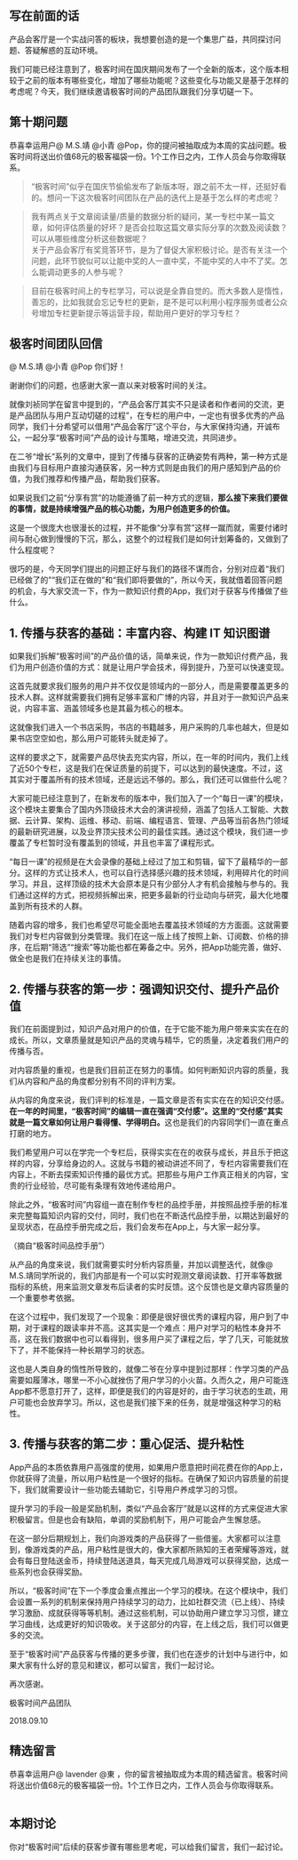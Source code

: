 <h2>写在前面的话</h2>
<p><span class="orange">产品会客厅是一个实战问答的板块，我想要创造的是一个集思广益，共同探讨问题、答疑解惑的互动环境。</span></p>
<p>我们可能已经注意到了，极客时间在国庆期间发布了一个全新的版本，这个版本相较于之前的版本有哪些变化，增加了哪些功能呢？这些变化与功能又是基于怎样的考虑呢？今天，我们继续邀请极客时间的产品团队跟我们分享切磋一下。</p>
<h2>第十期问题</h2>
<p><span class="orange">恭喜幸运用户@ M.S.靖 @小青 @Pop，你的提问被抽取成为本周的实战问题。极客时间将送出价值68元的极客福袋一份。1个工作日之内，工作人员会与你取得联系。</span></p>
<blockquote>
<p><span class="reference"> “极客时间”似乎在国庆节偷偷发布了新版本呀，跟之前不太一样，还挺好看的。想问一下这次极客时间团队在产品的迭代上是基于怎么样的考虑呢？</span></p>
</blockquote>
<blockquote>
<p><span class="reference">我有两点关于文章阅读量/质量的数据分析的疑问，某一专栏中某一篇文章，如何评估质量的好坏？是否会拉取这篇文章实际分享的次数及阅读数？可以从哪些维度分析这些数据呢？</span><br />
<span class="reference">关于产品会客厅有奖竞答环节，是为了督促大家积极讨论。是否有关注一个问题，此环节貌似可以让能中奖的人一直中奖，不能中奖的人中不了奖。怎么能调动更多的人参与呢？</span></p>
</blockquote>
<blockquote>
<p><span class="reference">目前在极客时间上的专栏学习，可以说是全靠自觉的。而大多数人是惰性，善忘的，比如我就会忘记专栏的更新，是不是可以利用小程序服务或者公众号增加专栏更新提示等运营手段，帮助用户更好的学习专栏？</span></p>
</blockquote><!-- [[[read_end]]] -->
<h2>极客时间团队回信</h2>
<p>@ M.S.靖 @小青 @Pop  你们好！</p>
<p>谢谢你们的问题，也感谢大家一直以来对极客时间的关注。</p>
<p>就像刘祯同学在留言中提到的，“产品会客厅其实不只是读者和作者间的交流，更是产品团队与用户互动切磋的过程”，在专栏的用户中，一定也有很多优秀的产品同学，我们十分希望可以借用“产品会客厅”这个平台，与大家保持沟通，开诚布公，一起分享“极客时间”产品的设计与策略，增进交流，共同进步。</p>
<p>在二爷“增长”系列的文章中，提到了传播与获客的正确姿势有两种，第一种方式是由我们与目标用户直接沟通获客，另一种方式则是由我们的用户感知到产品的价值，为我们推荐和传播产品，帮助我们获客。</p>
<p>如果说我们之前“分享有赏”的功能遵循了前一种方式的逻辑，<strong>那么接下来我们要做的事情，就是持续增强产品的核心功能，为用户创造更多的价值。</strong></p>
<p>这是一个很庞大也很漫长的过程，并不能像“分享有赏”这样一蹴而就，需要付诸时间与耐心做到慢慢的下沉，那么，这整个的过程我们是如何计划筹备的，又做到了什么程度呢？</p>
<p>很巧的是，今天同学们提出的问题正好与我们的路径不谋而合，分别对应着“我们已经做了的”“我们正在做的”和“我们即将要做的”，所以今天，我就借着回答问题的机会，与大家交流一下，作为一款知识付费的App，我们对于获客与传播做了些什么。</p>
<h2>1. 传播与获客的基础：丰富内容、构建 IT 知识图谱</h2>
<p><span class="orange">如果我们拆解“极客时间”的产品价值的话，简单来说，作为一款知识付费产品，我们为用户创造价值的方式：就是让用户学会技术，得到提升，乃至可以快速变现。</span></p>
<p>这首先就要求我们服务的用户并不仅仅是领域内的一部分人，而是需要覆盖更多的技术人群。这样就需要我们拥有足够丰富和广博的内容，并且对于一款知识产品来说，内容丰富、涵盖领域多也是其最为核心的根本。</p>
<p>这就像我们进入一个书店采购，书店的书籍越多，用户采购的几率也越大，但是如果书店空空如也，那么用户可能转头就走掉了。</p>
<p>这样的要求之下，就需要产品尽快去充实内容，所以，在一年的时间内，我们上线了近50个专栏，这是我们在保证质量的前提下，可以达到的最快速度。不过，这其实对于覆盖所有的技术领域，还是远远不够的。那么，我们还可以做些什么呢？</p>
<p>大家可能已经注意到了，在新发布的版本中，我们加入了一个“每日一课”的模块，这个模块主要集合了国内外顶级技术大会的演讲视频，涵盖了包括人工智能、大数据、云计算、架构、运维、移动、前端、编程语言、管理、产品等当前各热门领域的最新研究进展，以及业界顶尖技术公司的最佳实践。通过这个模块，我们进一步覆盖了专栏暂时没有覆盖到的领域，并且也丰富了课程形式。</p>
<p>“每日一课”的视频是在大会录像的基础上经过了加工和剪辑，留下了最精华的一部分。这样的方式让技术人，也可以自行选择感兴趣的技术领域，利用碎片化的时间学习。并且，这样顶级的技术大会原本是只有少部分人才有机会接触与参与的。我们通过这样的方式，把视频拆解出来，把更多最新的行业动向与研究，最大化地覆盖到所有技术的人群。</p>
<p>随着内容的增多，我们也希望尽可能全面地去覆盖技术领域的方方面面。这就需要我们对专栏内容做到分类管理。我们在这一版上线了按照上新、订阅数、价格的排序，在后期“筛选”“搜索”等功能也都在筹备之中。另外，把App功能完善，做好、做全也是我们在持续关注的事情。</p>
<h2>2. 传播与获客的第一步：强调知识交付、提升产品价值</h2>
<p>我们在前面提到过，知识产品对用户的价值，在于它能不能为用户带来实实在在的成长。所以，文章质量就是知识产品的灵魂与精华，它的质量，决定着我们用户的传播与否。</p>
<p>对内容质量的重视，也是我们目前正在努力的事情。如何判断知识内容的质量，我们从内容和产品的角度都分别有不同的评判方案。</p>
<p>从内容的角度来说，我们评判的标准是，一篇文章是否有实实在在的知识交付感。<strong>在一年的时间里，“极客时间”的编辑一直在强调“交付感”。这里的“交付感”其实就是一篇文章如何让用户看得懂、学得明白。</strong>这也是我们的内容同学们一直在重点打磨的地方。</p>
<p>我们希望用户可以在学完一个专栏后，获得实实在在的收获与成长，并且乐于把这样的内容，分享给身边的人。这就与书籍的被动讲述不同了，专栏内容需要我们在内容上，不断去探索知识传播的最优方式。把那些与用户工作真正相关的内容，宝贵的行业经验，尽可能有条理有效地传递给用户。</p>
<p>除此之外，“极客时间”内容组一直在制作专栏的品控手册，并按照品控手册的标准来完整每篇知识内容的交付，同时，我们也在不断迭代品控手册，以期达到最好的呈现状态，在品控手册完成之后，我们会发布在App上，与大家一起分享。</p>
<p><img src="https://static001.geekbang.org/resource/image/e9/03/e97369f6bfae7a04160efd23ad6e9c03.png" alt="" /><br />
（摘自“极客时间品控手册”）</p>
<p>从产品的角度来说，我们就需要实时分析内容质量，并加以调整迭代，就像@ M.S.靖同学所说的，我们内部是有一个可以实时观测文章阅读数、打开率等数据指标的系统，用来监测文章发布后读者的实时反馈。这个反馈也是文章内容质量的一个重要参考依据。</p>
<p>在这个过程中，我们发现了一个现象：即便是很好很优秀的课程内容，用户到了中期，对于课程的跟读率并不高。这其实是一个难点：用户对学习的粘性本身并不高，这在我们数据中也可以看得到，很多用户买了课程之后，学了几天，可能就放下了，并不能保持一种长期学习的状态。</p>
<p>这也是人类自身的惰性所导致的，就像二爷在分享中提到过那样：作学习类的产品需要如履薄冰，哪里一不小心就挫伤了用户学习的小火苗。久而久之，用户可能连App都不愿意打开了，这样，即便是我们的内容是好的，由于学习状态的生疏，用户可能也会放弃学习。所以，这也是我们接下来的任务，就是增强这种学习的粘性。</p>
<h2>3. 传播与获客的第二步：重心促活、提升粘性</h2>
<p>App产品的本质依靠用户高强度的使用，如果用户愿意把时间花费在你的App上，你就获得了流量，所以用户粘性是一个很好的指标。在确保了知识内容质量的前提下，我们就需要设计一些功能去辅助它，引导用户养成学习的习惯。</p>
<p>提升学习的手段一般是奖励机制，类似“产品会客厅”就是以这样的方式来促进大家积极留言。但是也会有缺陷，单调的奖励机制下，用户可能会产生懈怠感。</p>
<p>在这一部分后期规划上，我们向游戏类的产品获得了一些借鉴。大家都可以注意到，像游戏类的产品，用户粘性是很大的，像大家都所熟知的王者荣耀等游戏，就会有每日登陆送金币，持续登陆送道具，每天完成几局游戏可以获得奖励，达成一些系列也会获得奖励。</p>
<p>所以，“极客时间”在下一个季度会重点推出一个学习的模块。在这个模块中，我们会设置一系列的机制来保持用户持续学习的动力，比如社群交流（已上线）、持续学习激励、成就获得等等机制。通过这些机制，可以协助用户建立学习习惯，建立学习曲线，达成更好的知识吸收。关于这部分的内容，在上线之后，我们可以做更多的交流。</p>
<p>至于“极客时间”产品获客与传播的更多步骤，我们也在逐步的计划中与进行中，如果大家有什么好的意见和建议，都可以留言，我们一起讨论。</p>
<p>再次感谢。</p>
<p>极客时间产品团队</p>
<p>2018.09.10</p>
<h2>精选留言</h2>
<p><span class="orange">恭喜幸运用户@ lavender  @東  ，你的留言被抽取成为本周的精选留言。极客时间将送出价值68元的极客福袋一份。1个工作日之内，工作人员会与你取得联系。</span></p>
<p><img src="https://static001.geekbang.org/resource/image/7a/a6/7accfc51be3689d6e7ba222c05f274a6.jpg" alt="" /><img src="https://static001.geekbang.org/resource/image/be/33/be05240499ee6324195519d996e75333.jpg" alt="" /></p>
<h2>本期讨论</h2>
<p>你对“极客时间”后续的获客步骤有哪些思考呢，可以给我们留言，我们一起讨论。</p>
<p></p>
